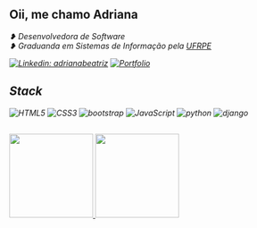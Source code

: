 ## Oii, me chamo Adriana
<p><em>❥ Desenvolvedora de Software</br>❥ Graduanda em Sistemas de Informação pela <a target="_blank" href="http://ufrpe.br/">UFRPE</a>


[![Linkedin: adrianabeatriz](https://img.shields.io/badge/-adrianabeatriz3-blue?style=flat-square&logo=Linkedin&logoColor=white&link=https://www.linkedin.com/in/adrianabeatriz3/)](https://www.linkedin.com/in/adrianabeatriz3/)
[![Portfolio](https://img.shields.io/badge/-portfolio-ff69b4?style=flat-square&link=https://.vercel.app)](https:/.vercel.app/)

## Stack
![HTML5](https://img.shields.io/badge/html5-%23E34F26.svg?style=for-the-badge&logo=html5&logoColor=white)
![CSS3](https://img.shields.io/badge/css3-%231572B6.svg?style=for-the-badge&logo=css3&logoColor=white)
![bootstrap](https://img.shields.io/badge/bootstrap-%8F43EE.svg?style=for-the-badge&logo=bootstrap&logoColor=white)
![JavaScript](https://img.shields.io/badge/javascript-%23323330.svg?style=for-the-badge&logo=javascript&logoColor=%23F7DF1E)
![python](https://img.shields.io/badge/python-%23404d59.svg?style=for-the-badge&logo=python&logoColor=%2361DAFB)
![django](https://img.shields.io/badge/django-000?style=for-the-badge&logo=django&logoColor=white)


##
  <a href="https://github.com/driica">
  <img height="150em" src="https://github-readme-stats.vercel.app/api?username=driica&show_icons=true&theme=omni&include_all_commits=true&count_private=true"/>
  <img height="150em" src="https://github-readme-stats.vercel.app/api/top-langs/?username=driica&layout=compact&langs_count=7&theme=omni"/>
  
</div>

